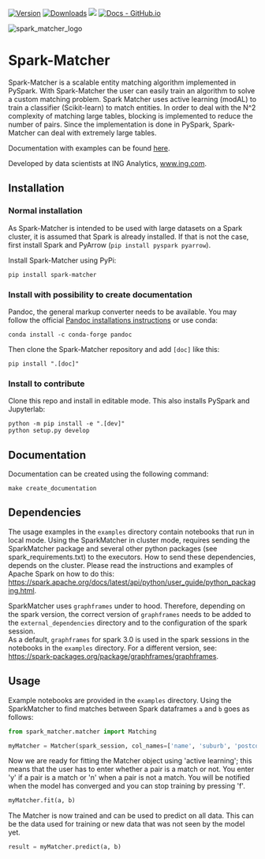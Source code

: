 <!--- BADGES: START --->
[![Version](https://img.shields.io/pypi/v/spark-matcher)](https://pypi.org/project/spark-matcher/)
[![Downloads](https://pepy.tech/badge/spark-matcher)](https://pepy.tech/project/spark-matcher)
![](https://img.shields.io/github/license/ing-bank/spark-matcher)
[![Docs - GitHub.io](https://img.shields.io/static/v1?logo=readthdocs&style=flat&color=pink&label=docs&message=spark-matcher)][#docs-package]

[#docs-package]: https://spark-matcher.readthedocs.io/en/latest/
<!--- BADGES: END --->

![spark_matcher_logo](https://spark-matcher.readthedocs.io/en/latest/_images/spark_matcher_logo.png)

# Spark-Matcher

Spark-Matcher is a scalable entity matching algorithm implemented in PySpark. With Spark-Matcher the user can easily
train an algorithm to solve a custom matching problem. Spark Matcher uses active learning (modAL) to train a
classifier (Scikit-learn) to match entities. In order to deal with the N^2 complexity of matching large tables, blocking is
implemented to reduce the number of pairs. Since the implementation is done in PySpark, Spark-Matcher can deal with
extremely large tables.

Documentation with examples can be found [here](https://spark-matcher.readthedocs.io/en/latest/).

Developed by data scientists at ING Analytics, www.ing.com.

## Installation

### Normal installation

As Spark-Matcher is intended to be used with large datasets on a Spark cluster, it is assumed that Spark is already 
installed. If that is not the case, first install Spark and PyArrow (`pip install pyspark pyarrow`).

Install Spark-Matcher using PyPi:

```
pip install spark-matcher
```

### Install with possibility to create documentation

Pandoc, the general markup converter needs to be available. You may follow the official [Pandoc installations instructions](https://pandoc.org/installing.html) or use conda:

```
conda install -c conda-forge pandoc
```

Then clone the Spark-Matcher repository and add `[doc]` like this:

```
pip install ".[doc]"
```

### Install to contribute

Clone this repo and install in editable mode. This also installs PySpark and Jupyterlab:

```
python -m pip install -e ".[dev]"
python setup.py develop
```

## Documentation

Documentation can be created using the following command:

```
make create_documentation
```

## Dependencies

The usage examples in the `examples` directory contain notebooks that run in local mode. 
Using the SparkMatcher in cluster mode, requires sending the SparkMatcher package and several other python packages (see spark_requirements.txt) to the executors.
How to send these dependencies, depends on the cluster. 
Please read the instructions and examples of Apache Spark on how to do this: https://spark.apache.org/docs/latest/api/python/user_guide/python_packaging.html.

SparkMatcher uses `graphframes` under to hood. 
Therefore, depending on the spark version, the correct version of `graphframes` needs to be added to the `external_dependencies` directory and to the configuration of the spark session.  
As a default, `graphframes` for spark 3.0 is used in the spark sessions in the notebooks in the `examples` directory. 
For a different version, see: https://spark-packages.org/package/graphframes/graphframes.

## Usage

Example notebooks are provided in the `examples` directory.
Using the SparkMatcher to find matches between Spark
dataframes `a` and `b` goes as follows:

```python
from spark_matcher.matcher import Matching

myMatcher = Matcher(spark_session, col_names=['name', 'suburb', 'postcode'])
```

Now we are ready for fitting the Matcher object using 'active learning'; this means that the user has to enter whether a
pair is a match or not. You enter 'y' if a pair is a match or 'n' when a pair is not a match. You will be notified when
the model has converged and you can stop training by pressing 'f'.

```python
myMatcher.fit(a, b)
```

The Matcher is now trained and can be used to predict on all data. This can be the data used for training or new data
that was not seen by the model yet.

```python
result = myMatcher.predict(a, b)
```
